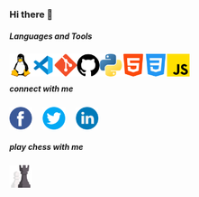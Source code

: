 ### Hi there 👋

##### Languages and Tools

<img align="left" src="./imgs/linux.png" width="40px" height="40px"/>
<img align="left" src="./imgs/vs.png" width="40px" height="40px"/>
<img align="left" src="./imgs/git.png" width="40px" height="40px"/>
<img align="left" src="./imgs/github.png" width="40px" height="40px"/>
<img align="left" src="./imgs/python.png" width="40px" height="40px"/>
<img align="left" src="./imgs/html.png" width="40px" height="40px"/>
<img align="left" src="./imgs/css.png" width="40px" height="40px"/>
<img align="left" src="./imgs/js.png" width="40px" height="40px"/>
<br/>
<br/>

##### connect with me

[<img src="./imgs/facebook.png" width="40px" height="40px" style="margin-right:15px"/>](https://www.facebook.com/es.ahmedhamdy)
[<img src="./imgs/twitter.png" width="40px" height="40px" style="margin-right:15px"/>](https://twitter.com/eAhmedHamdy)
[<img src="./imgs/linkedin.png" width="40px" height="40px" style="margin-right:15px"/>](https://www.linkedin.com/in/ahmed-elsayed20/)

##### play chess with me

[<img src="./imgs/chess.png" width="40px" height="40px" style="margin-right:15px"/>](https://lichess.org/@/ahmedhamdy96)

<!--
**Ahmedhamdy96/Ahmedhamdy96** is a ✨ _special_ ✨ repository because its `README.md` (this file) appears on your GitHub profile.

Here are some ideas to get you started:

- 🔭 I’m currently working on ...
- 🌱 I’m currently learning ...
- 👯 I’m looking to collaborate on ...
- 🤔 I’m looking for help with ...
- 💬 Ask me about ...
- 📫 How to reach me: ...
- 😄 Pronouns: ...
- ⚡ Fun fact: ...
-->
